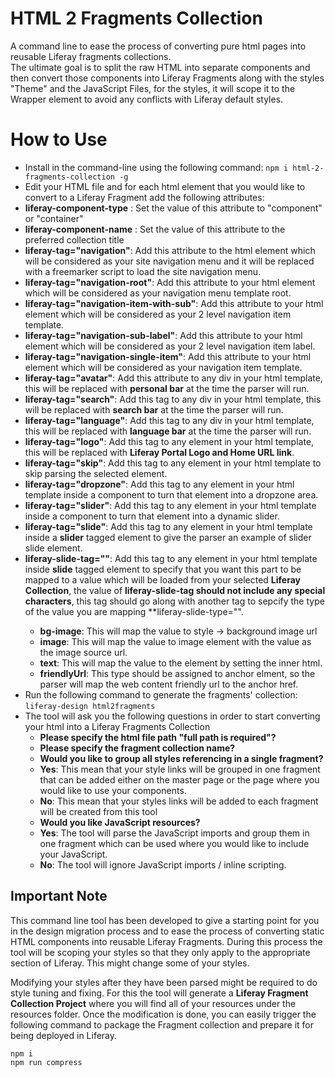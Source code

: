 # HTML 2 Fragments Collection 
A command line to ease the process of converting pure html pages 
into reusable Liferay fragments collections. 
<br>
The ultimate goal is to split the raw HTML 
into separate components and then convert those components into 
Liferay Fragments along with the styles "Theme" and the JavaScript Files, for the styles, it will scope it to the 
Wrapper element to avoid any conflicts with Liferay default styles.

# [](https://www.npmjs.com/package/html-2-fragments-collection#how-to-use)**How to Use**

- Install in the command-line using the following command:
    `npm i html-2-fragments-collection -g`
- Edit your HTML file and for each html element that you would like to convert to a Liferay Fragment add the following attributes:
- **liferay-component-type** : Set the value of this attribute to "component" or "container"
- **liferay-component-name** : Set the value of this attribute to the preferred collection title
- **liferay-tag="navigation"**: Add this attribute to the html element which will be considered as your site navigation menu and it will be replaced with a freemarker script to load the site navigation menu.
- **liferay-tag="navigation-root"**: Add this attribute to your html element which will be considered as your navigation menu template root.
- **liferay-tag="navigation-item-with-sub"**: Add this attribute to your html element which will be considered as your 2 level navigation item template.
- **liferay-tag="navigation-sub-label"**: Add this attribute to your html element which will be considered as your 2 level navigation item label.
- **liferay-tag="navigation-single-item"**: Add this attribute to your html element which will be considered as your navigation item template.
- **liferay-tag="avatar"**: Add this attribute to any div in your html template, this will be replaced with **personal bar** at the time the parser will run.
- **liferay-tag="search"**: Add this tag to any div in your html template, this will be replaced with **search bar** at the time the parser will run.
- **liferay-tag="language"**: Add this tag to any div in your html template, this will be replaced with **language bar** at the time the parser will run.
- **liferay-tag="logo"**: Add this tag to any element in your html template, this will be replaced with **Liferay Portal Logo and Home URL link**.
- **liferay-tag="skip"**: Add this tag to any element in your html template to skip parsing the selected element.
- **liferay-tag="dropzone"**: Add this tag to any element in your html template inside a component to turn that element into a dropzone area.
- **liferay-tag="slider"**: Add this tag to any element in your html template inside a component to turn that element into a dynamic slider.
- **liferay-tag="slide"**: Add this tag to any element in your html template inside a **slider** tagged element to give the parser an example of slider slide element.
- **liferay-slide-tag="<property name>"**: Add this tag to any element in your html template inside **slide** tagged element to specify that you want this part to be mapped to a value which will be loaded from your selected **Liferay Collection**, the value of **liferay-slide-tag should not include any special characters**, this tag should go along with another tag to sepcify the type of the value you are mapping **liferay-slide-type="<Type>".
  - **bg-image**: This will map the value to style -> background image url
  - **image**: This will map the value to image element with the value as the image source url.
  - **text**: This will map the value to the element by setting the inner html.
  - **friendlyUrl**: This type should be assigned to anchor elment, so the parser will map the web content friendly url to the anchor href.
- Run the following command to generate the fragments' collection:  
    `liferay-design html2fragments`
- The tool will ask you the following questions in order to start converting your html into a Liferay Fragments Collection
  -   **Please specify the html file path "full path is required"?**
  -   **Please specify the fragment collection name?**
  -   **Would you like to group all styles referencing in a single fragment?**
    -   **Yes**: This mean that your style links will be grouped in one fragment that can be added either on the master page or the page where you would like to use your components.
    -   **No**: This mean that your styles links will be added to each fragment will be created from this tool
  -   **Would you like JavaScript resources?**
    -   **Yes**: The tool will parse the JavaScript imports and group them in one fragment which can be used where you would like to include your JavaScript.
    -   **No**: The tool will ignore JavaScript imports / inline scripting.

## **Important Note**

This command line tool has been developed to give a starting point for you in the design migration process and to ease the process of converting static HTML components into reusable Liferay Fragments. During this process the tool will be scoping your styles so that they only apply to the appropriate section of Liferay. This might change some of your styles.

Modifying your styles after they have been parsed might be required to do style tuning and fixing. For this the tool will generate a **Liferay Fragment Collection Project** where you will find all of your resources under the resources folder. Once the modification is done, you can easily trigger the following command to package the Fragment collection and prepare it for being deployed in Liferay.

`npm i`  
`npm run compress`

